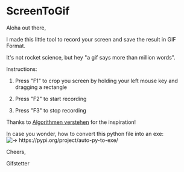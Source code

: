 # ScreenToGif

Aloha out there,

I made this little tool to record your screen and save the result in GIF Format.

It's not rocket science, but hey "a gif says more than million words".

Instructions:

1) Press "F1" to crop you screen by holding your left mouse key and dragging a rectangle

2) Press "F2" to start recording

3) Press "F3" to stop recording

Thanks to [Algorithmen verstehen](https://www.youtube.com/channel/UCswWBF6ZkGnLG3sLRR65xRw "Check this out") for the inspiration!


In case you wonder, how to convert this python file into an exe:
![-> https://pypi.org/project/auto-py-to-exe/ ](https://github.com/gitstetter/ScreenToGif/blob/main/autopy.gif)


Cheers,

Gifstetter
